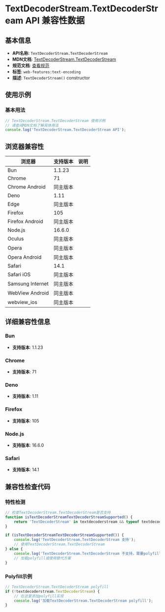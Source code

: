 # TextDecoderStream.TextDecoderStream API 兼容性数据

## 基本信息

- **API名称**: `TextDecoderStream.TextDecoderStream`
- **MDN文档**: [TextDecoderStream.TextDecoderStream](https://developer.mozilla.org/docs/Web/API/TextDecoderStream/TextDecoderStream)
- **规范文档**: [查看规范](https://encoding.spec.whatwg.org/#ref-for-dom-textdecoderstream①)
- **标签**: `web-features:text-encoding`
- **描述**: `TextDecoderStream()` constructor

## 使用示例

### 基本用法

```javascript
// TextDecoderStream.TextDecoderStream 使用示例
// 请查阅MDN文档了解具体用法
console.log('TextDecoderStream.TextDecoderStream API');
```

## 浏览器兼容性

| 浏览器 | 支持版本 | 说明 |
|--------|----------|------|
| Bun | 1.1.23 |  |
| Chrome | 71 |  |
| Chrome Android | 同主版本 |  |
| Deno | 1.11 |  |
| Edge | 同主版本 |  |
| Firefox | 105 |  |
| Firefox Android | 同主版本 |  |
| Node.js | 16.6.0 |  |
| Oculus | 同主版本 |  |
| Opera | 同主版本 |  |
| Opera Android | 同主版本 |  |
| Safari | 14.1 |  |
| Safari iOS | 同主版本 |  |
| Samsung Internet | 同主版本 |  |
| WebView Android | 同主版本 |  |
| webview_ios | 同主版本 |  |

## 详细兼容性信息

### Bun

- **支持版本**: 1.1.23

### Chrome

- **支持版本**: 71

### Deno

- **支持版本**: 1.11

### Firefox

- **支持版本**: 105

### Node.js

- **支持版本**: 16.6.0

### Safari

- **支持版本**: 14.1

## 兼容性检查代码

### 特性检测

```javascript
// 检查TextDecoderStream.TextDecoderStream是否支持
function isTextDecoderStreamTextDecoderStreamSupported() {
    return 'TextDecoderStream' in textdecoderstream && typeof textdecoderstream.TextDecoderStream === 'function';
}

if (isTextDecoderStreamTextDecoderStreamSupported()) {
    console.log('TextDecoderStream.TextDecoderStream 支持');
    // 使用TextDecoderStream.TextDecoderStream
} else {
    console.log('TextDecoderStream.TextDecoderStream 不支持，需要polyfill');
    // 加载polyfill或使用替代方案
}
```

### Polyfill示例

```javascript
// TextDecoderStream.TextDecoderStream polyfill
if (!textdecoderstream.TextDecoderStream) {
    // 在这里添加polyfill实现
    console.log('加载TextDecoderStream.TextDecoderStream polyfill');
}
```

